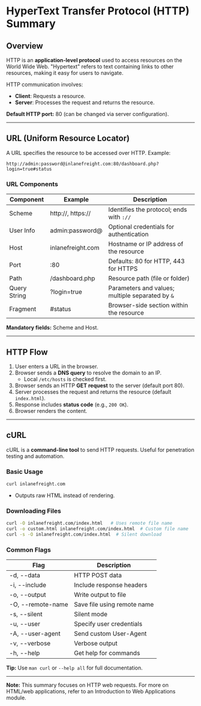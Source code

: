 
# HyperText Transfer Protocol (HTTP) Summary

## Overview
HTTP is an **application-level protocol** used to access resources on the World Wide Web. "Hypertext" refers to text containing links to other resources, making it easy for users to navigate.

HTTP communication involves:
- **Client**: Requests a resource.
- **Server**: Processes the request and returns the resource.

**Default HTTP port:** 80 (can be changed via server configuration).

---

## URL (Uniform Resource Locator)
A URL specifies the resource to be accessed over HTTP. Example:

```
http://admin:password@inlanefreight.com:80/dashboard.php?login=true#status
```

### URL Components
| Component      | Example                    | Description |
|----------------|----------------------------|-------------|
| Scheme         | http://, https://          | Identifies the protocol; ends with `://` |
| User Info      | admin:password@            | Optional credentials for authentication |
| Host           | inlanefreight.com          | Hostname or IP address of the resource |
| Port           | :80                        | Defaults: 80 for HTTP, 443 for HTTPS |
| Path           | /dashboard.php             | Resource path (file or folder) |
| Query String   | ?login=true                | Parameters and values; multiple separated by `&` |
| Fragment       | #status                    | Browser-side section within the resource |

**Mandatory fields:** Scheme and Host.

---

## HTTP Flow
1. User enters a URL in the browser.
2. Browser sends a **DNS query** to resolve the domain to an IP.
   - Local `/etc/hosts` is checked first.
3. Browser sends an HTTP **GET request** to the server (default port 80).
4. Server processes the request and returns the resource (default `index.html`).
5. Response includes **status code** (e.g., `200 OK`).
6. Browser renders the content.

---

## cURL
cURL is a **command-line tool** to send HTTP requests. Useful for penetration testing and automation.

### Basic Usage
```bash
curl inlanefreight.com
```
- Outputs raw HTML instead of rendering.

### Downloading Files
```bash
curl -O inlanefreight.com/index.html   # Uses remote file name
curl -o custom.html inlanefreight.com/index.html  # Custom file name
curl -s -O inlanefreight.com/index.html  # Silent download
```

### Common Flags
| Flag       | Description |
|------------|-------------|
| -d, --data | HTTP POST data |
| -i, --include | Include response headers |
| -o, --output | Write output to file |
| -O, --remote-name | Save file using remote name |
| -s, --silent | Silent mode |
| -u, --user | Specify user credentials |
| -A, --user-agent | Send custom User-Agent |
| -v, --verbose | Verbose output |
| -h, --help | Get help for commands |

**Tip:** Use `man curl` or `--help all` for full documentation.

---

**Note:** This summary focuses on HTTP web requests. For more on HTML/web applications, refer to an Introduction to Web Applications module.
